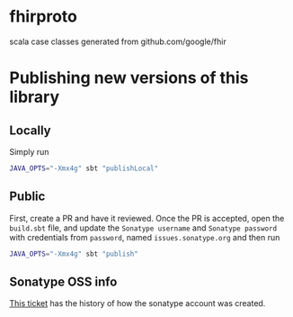 # fhirproto
scala case classes generated from github.com/google/fhir

# Publishing new versions of this library
## Locally
Simply run
```bash
JAVA_OPTS="-Xmx4g" sbt "publishLocal"
```

## Public
First, create a PR and have it reviewed. Once the PR is accepted, 
open the `build.sbt` file, and update the `Sonatype username` and `Sonatype password` with 
credentials from `password`, named `issues.sonatype.org` and then run 

```bash
JAVA_OPTS="-Xmx4g" sbt "publish"
```

## Sonatype OSS info
[This ticket](https://issues.sonatype.org/browse/OSSRH-39900) has the history of how the sonatype account was created.
